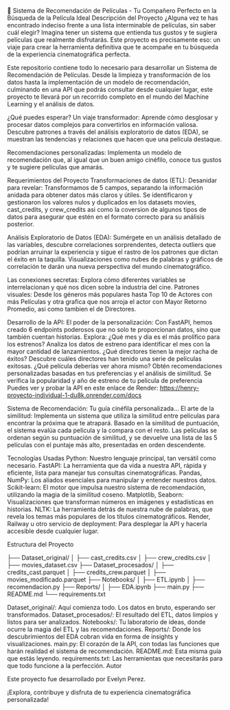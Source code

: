 🎥 Sistema de Recomendación de Películas - Tu Compañero Perfecto en la Búsqueda de la Película Ideal
Descripción del Proyecto
¿Alguna vez te has encontrado indeciso frente a una lista interminable de películas, sin saber cuál elegir? Imagina tener un sistema que entienda tus gustos y te sugiera películas que realmente disfrutarás. Este proyecto es precisamente eso: un viaje para crear la herramienta definitiva que te acompañe en tu búsqueda de la experiencia cinematográfica perfecta.

Este repositorio contiene todo lo necesario para desarrollar un Sistema de Recomendación de Películas. Desde la limpieza y transformación de los datos hasta la implementación de un modelo de recomendación, culminando en una API que podrás consultar desde cualquier lugar, este proyecto te llevará por un recorrido completo en el mundo del Machine Learning y el análisis de datos.

¿Qué puedes esperar?
Un viaje transformador: Aprende cómo desglosar y procesar datos complejos para convertirlos en información valiosa.
Descubre patrones a través del análisis exploratorio de datos (EDA), se muestran las tendencias y relaciones que hacen que una película destaque.

Recomendaciones personalizadas: Implementa un modelo de recomendación que, al igual que un buen amigo cinéfilo, conoce tus gustos y te sugiere películas que amarás.

Requerimientos del Proyecto
Transformaciones de datos (ETL):
Desanidar para revelar: Transformamos de 5 campos, separando la información anidada para obtener datos más claros y útiles.
Se identificaron y gestionaron los valores nulos y duplicados en los datasets movies, cast_credits, y crew_credits asi como la coversion de algunos tipos de datos para asegurar que estén en el formato correcto para su análisis posterior.

Análisis Exploratorio de Datos (EDA):
Sumérgete en un análisis detallado de las variables, descubre correlaciones sorprendentes, detecta outliers que podrían arruinar la experiencia y sigue el rastro de los patrones que dictan el éxito en la taquilla. Visualizaciones como nubes de palabras y gráficos de correlación te darán una nueva perspectiva del mundo cinematográfico.

Las conexiones secretas: Explora cómo diferentes variables se interrelacionan y qué nos dicen sobre la industria del cine.
Patrones visuales: Desde los géneros más populares hasta Top 10 de Actores con más Películas y otra grafica que nos arroja el actor con  Mayor Retorno Promedio, asi como tambien el de Directores.

Desarrollo de la API:
El poder de la personalización: Con FastAPI, hemos creado 6 endpoints poderosos que no solo te proporcionan datos, sino que también cuentan historias. Explora:
¿Qué mes y dia es el más prolífico para los estrenos? Analiza los datos de estreno para identificar el mes con la mayor cantidad de lanzamientos.
¿Qué directores tienen la mejor racha de éxitos? Descubre cuáles directores han tenido una serie de películas exitosas.
¿Qué película deberías ver ahora mismo? Obtén recomendaciones personalizadas basadas en tus preferencias y el análisis de similitud.
Se verifica la popularidad y año de estreno de tu pelicula de preferencia
Puedes ver y probar la API en este enlace de Render: https://henry-proyecto-individual-1-du8k.onrender.com/docs

Sistema de Recomendación:
Tu guía cinéfila personalizada... El arte de la similitud: Implementa un sistema que utiliza la similitud entre películas para encontrar la próxima que te atrapará. Basado en la similitud de puntuación, el sistema evalúa cada película y la compara con el resto. Las películas se ordenan según su puntuación de similitud, y se devuelve una lista de las 5 películas con el puntaje más alto, presentadas en orden descendente.

Tecnologías Usadas
Python: Nuestro lenguaje principal, tan versátil como necesario.
FastAPI: La herramienta que da vida a nuestra API, rápida y eficiente, lista para manejar tus consultas cinematográficas.
Pandas, NumPy: Los aliados esenciales para manipular y entender nuestros datos.
Scikit-learn: El motor que impulsa nuestro sistema de recomendación, utilizando la magia de la similitud coseno.
Matplotlib, Seaborn: Visualizaciones que transforman números en imágenes y estadísticas en historias.
NLTK: La herramienta detrás de nuestra nube de palabras, que revela los temas más populares de los títulos cinematográficos.
Render, Railway u otro servicio de deployment: Para desplegar la API y hacerla accesible desde cualquier lugar.

Estructura del Proyecto

├── Dataset_original/
│   ├── cast_credits.csv
│   ├── crew_credits.csv
│   ├── movies_dataset.csv
├── Dataset_procesados/
│   ├── credits_cast.parquet
│   ├── credits_crew.parquet
│   ├── movies_modificado.parquet
├── Notebooks/
│   ├── ETL.ipynb
│   ├── recomendacion.py
├── Reports/
│   ├── EDA.ipynb
├── main.py
├── README.md
└── requirements.txt

Dataset_original/: Aquí comienza todo. Los datos en bruto, esperando ser transformados.
Dataset_procesados/: El resultado del ETL, datos limpios y listos para ser analizados.
Notebooks/: Tu laboratorio de ideas, donde ocurre la magia del ETL y las recomendaciones.
Reports/: Donde los descubrimientos del EDA cobran vida en forma de insights y visualizaciones.
main.py: El corazón de la API, con todas las funciones que harán realidad el sistema de recomendación.
README.md: Esta misma guía que estás leyendo.
requirements.txt: Las herramientas que necesitarás para que todo funcione a la perfección.
Autor

Este proyecto fue desarrollado  por Evelyn Perez.

¡Explora, contribuye y disfruta de tu experiencia cinematográfica personalizada!